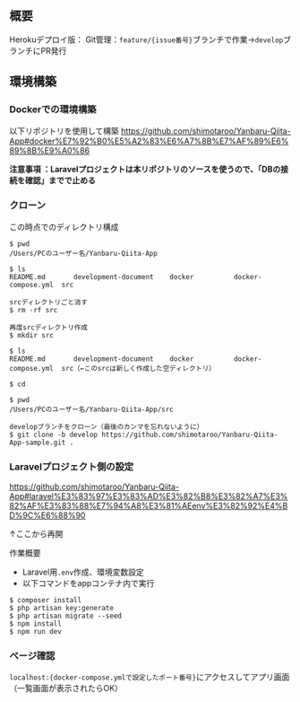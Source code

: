 ## 概要

Herokuデプロイ版：
Git管理：`feature/{issue番号}`ブランチで作業→`develop`ブランチにPR発行

## 環境構築

### Dockerでの環境構築

以下リポジトリを使用して構築
https://github.com/shimotaroo/Yanbaru-Qiita-App#docker%E7%92%B0%E5%A2%83%E6%A7%8B%E7%AF%89%E6%89%8B%E9%A0%86

**注意事項 ：Laravelプロジェクトは本リポジトリのソースを使うので、「DBの接続を確認」までで止める**

### クローン

この時点でのディレクトリ構成

```
$ pwd
/Users/PCのユーザー名/Yanbaru-Qiita-App

$ ls
README.md		development-document	docker			docker-compose.yml	src

srcディレクトリごと消す
$ rm -rf src

再度srcディレクトリ作成
$ mkdir src

$ ls
README.md		development-document	docker			docker-compose.yml	src（←このsrcは新しく作成した空ディレクトリ）

$ cd 

$ pwd
/Users/PCのユーザー名/Yanbaru-Qiita-App/src

developブランチをクローン（最後のカンマを忘れないように）
$ git clone -b develop https://github.com/shimotaroo/Yanbaru-Qiita-App-sample.git .
```

### Laravelプロジェクト側の設定

https://github.com/shimotaroo/Yanbaru-Qiita-App#laravel%E3%83%97%E3%83%AD%E3%82%B8%E3%82%A7%E3%82%AF%E3%83%88%E7%94%A8%E3%81%AEenv%E3%82%92%E4%BD%9C%E6%88%90

↑ここから再開<br>

作業概要


- Laravel用`.env`作成、環境変数設定
- 以下コマンドをappコンテナ内で実行

```
$ composer install
$ php artisan key:generate
$ php artisan migrate --seed
$ npm install
$ npm run dev
``` 

### ページ確認

`localhost:{docker-compose.ymlで設定したポート番号}`にアクセスしてアプリ画面（一覧画面が表示されたらOK）